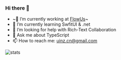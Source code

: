 ### Hi there 👋


- ~🔭 I’m currently working at [FlowUs](https://flowus.cn/)~
- 🌱 I’m currently learning SwfitUI & .net
- 🤔 I’m looking for help with Rich-Text Collaboration
- 💬 Ask me about TypeScript
- 📫 How to reach me: [uinz.cn@gmail.com](uinz.cn@gmail.com)


![stats](https://github-readme-stats.vercel.app/api?username=uinz&show_icons=true&theme=nord)
